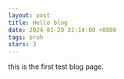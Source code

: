 ```yaml
---
layout: post
title: Hello blog
date: 2024-01-20 22:14:00 +0800
tags: bruh
stars: 3
---
```


this is the first test blog page.
